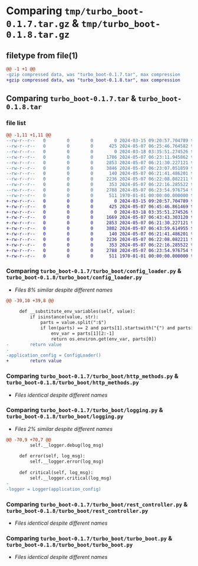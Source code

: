 # Comparing `tmp/turbo_boot-0.1.7.tar.gz` & `tmp/turbo_boot-0.1.8.tar.gz`

## filetype from file(1)

```diff
@@ -1 +1 @@
-gzip compressed data, was "turbo_boot-0.1.7.tar", max compression
+gzip compressed data, was "turbo_boot-0.1.8.tar", max compression
```

## Comparing `turbo_boot-0.1.7.tar` & `turbo_boot-0.1.8.tar`

### file list

```diff
@@ -1,11 +1,11 @@
--rw-r--r--   0        0        0        0 2024-03-15 09:20:57.704789 turbo_boot-0.1.7/README.md
--rw-r--r--   0        0        0      425 2024-05-07 06:25:46.764582 turbo_boot-0.1.7/pyproject.toml
--rw-r--r--   0        0        0        0 2024-03-18 03:35:51.274526 turbo_boot-0.1.7/turbo_boot/__init__.py
--rw-r--r--   0        0        0     1706 2024-05-07 06:23:11.945862 turbo_boot-0.1.7/turbo_boot/config_loader.py
--rw-r--r--   0        0        0     2853 2024-05-07 06:21:30.227121 turbo_boot-0.1.7/turbo_boot/http_methods.py
--rw-r--r--   0        0        0     3846 2024-05-07 06:23:07.051859 turbo_boot-0.1.7/turbo_boot/logging.py
--rw-r--r--   0        0        0      140 2024-05-07 06:21:41.486201 turbo_boot-0.1.7/turbo_boot/logging_level.py
--rw-r--r--   0        0        0     2236 2024-05-07 06:22:08.082211 turbo_boot-0.1.7/turbo_boot/rest_controller.py
--rw-r--r--   0        0        0      353 2024-05-07 06:22:16.285522 turbo_boot-0.1.7/turbo_boot/singleton_meta.py
--rw-r--r--   0        0        0     2788 2024-05-07 06:23:54.976754 turbo_boot-0.1.7/turbo_boot/turbo_boot.py
--rw-r--r--   0        0        0      511 1970-01-01 00:00:00.000000 turbo_boot-0.1.7/PKG-INFO
+-rw-r--r--   0        0        0        0 2024-03-15 09:20:57.704789 turbo_boot-0.1.8/README.md
+-rw-r--r--   0        0        0      425 2024-05-07 06:45:46.861469 turbo_boot-0.1.8/pyproject.toml
+-rw-r--r--   0        0        0        0 2024-03-18 03:35:51.274526 turbo_boot-0.1.8/turbo_boot/__init__.py
+-rw-r--r--   0        0        0     1669 2024-05-07 06:43:43.303120 turbo_boot-0.1.8/turbo_boot/config_loader.py
+-rw-r--r--   0        0        0     2853 2024-05-07 06:21:30.227121 turbo_boot-0.1.8/turbo_boot/http_methods.py
+-rw-r--r--   0        0        0     3802 2024-05-07 06:43:59.614955 turbo_boot-0.1.8/turbo_boot/logging.py
+-rw-r--r--   0        0        0      140 2024-05-07 06:21:41.486201 turbo_boot-0.1.8/turbo_boot/logging_level.py
+-rw-r--r--   0        0        0     2236 2024-05-07 06:22:08.082211 turbo_boot-0.1.8/turbo_boot/rest_controller.py
+-rw-r--r--   0        0        0      353 2024-05-07 06:22:16.285522 turbo_boot-0.1.8/turbo_boot/singleton_meta.py
+-rw-r--r--   0        0        0     2788 2024-05-07 06:23:54.976754 turbo_boot-0.1.8/turbo_boot/turbo_boot.py
+-rw-r--r--   0        0        0      511 1970-01-01 00:00:00.000000 turbo_boot-0.1.8/PKG-INFO
```

### Comparing `turbo_boot-0.1.7/turbo_boot/config_loader.py` & `turbo_boot-0.1.8/turbo_boot/config_loader.py`

 * *Files 8% similar despite different names*

```diff
@@ -39,10 +39,8 @@
 
     def __substitute_env_variables(self, value):
         if isinstance(value, str):
             parts = value.split(":$")
             if len(parts) == 2 and parts[1].startswith("{") and parts[1].endswith("}"):
                 env_var = parts[1][2:-1]
                 return os.environ.get(env_var, parts[0])
-        return value
-
-application_config = ConfigLoader()
+        return value
```

### Comparing `turbo_boot-0.1.7/turbo_boot/http_methods.py` & `turbo_boot-0.1.8/turbo_boot/http_methods.py`

 * *Files identical despite different names*

### Comparing `turbo_boot-0.1.7/turbo_boot/logging.py` & `turbo_boot-0.1.8/turbo_boot/logging.py`

 * *Files 2% similar despite different names*

```diff
@@ -70,9 +70,7 @@
         self.__logger.debug(log_msg)
     
     def error(self, log_msg):
         self.__logger.error(log_msg)
     
     def critical(self, log_msg):
         self.__logger.critical(log_msg)
-        
-logger = Logger(application_config)
```

### Comparing `turbo_boot-0.1.7/turbo_boot/rest_controller.py` & `turbo_boot-0.1.8/turbo_boot/rest_controller.py`

 * *Files identical despite different names*

### Comparing `turbo_boot-0.1.7/turbo_boot/turbo_boot.py` & `turbo_boot-0.1.8/turbo_boot/turbo_boot.py`

 * *Files identical despite different names*


